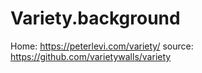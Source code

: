 # Variety.background
Home: https://peterlevi.com/variety/ source: https://github.com/varietywalls/variety
